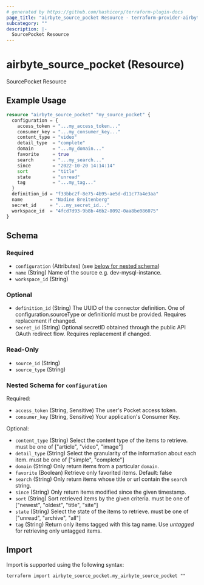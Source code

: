 ```yaml
---
# generated by https://github.com/hashicorp/terraform-plugin-docs
page_title: "airbyte_source_pocket Resource - terraform-provider-airbyte"
subcategory: ""
description: |-
  SourcePocket Resource
---
```


# airbyte_source_pocket (Resource)

SourcePocket Resource

## Example Usage

```terraform
resource "airbyte_source_pocket" "my_source_pocket" {
  configuration = {
    access_token = "...my_access_token..."
    consumer_key = "...my_consumer_key..."
    content_type = "video"
    detail_type  = "complete"
    domain       = "...my_domain..."
    favorite     = true
    search       = "...my_search..."
    since        = "2022-10-20 14:14:14"
    sort         = "title"
    state        = "unread"
    tag          = "...my_tag..."
  }
  definition_id = "f33bbc2f-8e75-4b95-ae5d-d11c77a4e3aa"
  name          = "Nadine Breitenberg"
  secret_id     = "...my_secret_id..."
  workspace_id  = "4fcd7d93-9b8b-46b2-8092-0aa8be086075"
}
```

<!-- schema generated by tfplugindocs -->
## Schema

### Required

- `configuration` (Attributes) (see [below for nested schema](#nestedatt--configuration))
- `name` (String) Name of the source e.g. dev-mysql-instance.
- `workspace_id` (String)

### Optional

- `definition_id` (String) The UUID of the connector definition. One of configuration.sourceType or definitionId must be provided. Requires replacement if changed.
- `secret_id` (String) Optional secretID obtained through the public API OAuth redirect flow. Requires replacement if changed.

### Read-Only

- `source_id` (String)
- `source_type` (String)

<a id="nestedatt--configuration"></a>
### Nested Schema for `configuration`

Required:

- `access_token` (String, Sensitive) The user's Pocket access token.
- `consumer_key` (String, Sensitive) Your application's Consumer Key.

Optional:

- `content_type` (String) Select the content type of the items to retrieve. must be one of ["article", "video", "image"]
- `detail_type` (String) Select the granularity of the information about each item. must be one of ["simple", "complete"]
- `domain` (String) Only return items from a particular `domain`.
- `favorite` (Boolean) Retrieve only favorited items. Default: false
- `search` (String) Only return items whose title or url contain the `search` string.
- `since` (String) Only return items modified since the given timestamp.
- `sort` (String) Sort retrieved items by the given criteria. must be one of ["newest", "oldest", "title", "site"]
- `state` (String) Select the state of the items to retrieve. must be one of ["unread", "archive", "all"]
- `tag` (String) Return only items tagged with this tag name. Use _untagged_ for retrieving only untagged items.

## Import

Import is supported using the following syntax:

```shell
terraform import airbyte_source_pocket.my_airbyte_source_pocket ""
```

